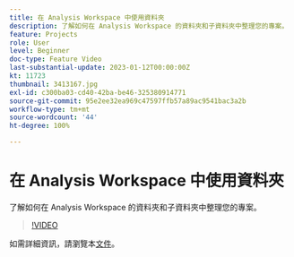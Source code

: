 ```yaml
---
title: 在 Analysis Workspace 中使用資料夾
description: 了解如何在 Analysis Workspace 的資料夾和子資料夾中整理您的專案。
feature: Projects
role: User
level: Beginner
doc-type: Feature Video
last-substantial-update: 2023-01-12T00:00:00Z
kt: 11723
thumbnail: 3413167.jpg
exl-id: c300ba03-cd40-42ba-be46-325380914771
source-git-commit: 95e2ee32ea969c47597ffb57a89ac9541bac3a2b
workflow-type: tm+mt
source-wordcount: '44'
ht-degree: 100%

---
```


# 在 Analysis Workspace 中使用資料夾

了解如何在 Analysis Workspace 的資料夾和子資料夾中整理您的專案。

>[!VIDEO](https://video.tv.adobe.com/v/3413167/?quality=12&learn=on)

如需詳細資訊，請瀏覽本[文件](https://experienceleague.adobe.com/docs/analytics/analyze/analysis-workspace/build-workspace-project/workspace-folders/about-folders.html?lang=zh-Hant)。
